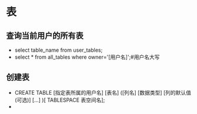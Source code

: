 # 表
## 查询当前用户的所有表
- select table_name from user_tables;
- select * from all_tables where owner='[用户名]';#用户名大写
## 创建表
- CREATE TABLE [指定表所属的用户名] [表名] 
  ([列名] [数据类型] [列的默认值(可选)]
  [...]
  )[ TABLESPACE 表空间名];
- 